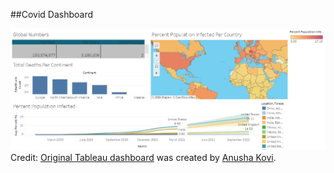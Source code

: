 ##Covid Dashboard

![dashboard image](./Covid%20Analysis%20Tableau%20Screenshot.png)
Credit: [Original Tableau dashboard](https://public.tableau.com/app/profile/anusha.kovi2831/viz/CovidDashboard_17095029452130/Dashboard1) was created by [Anusha Kovi](https://public.tableau.com/app/profile/anusha.kovi2831/vizzes).